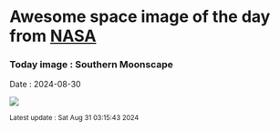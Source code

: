 
# Awesome space image of the day from [NASA](https://api.nasa.gov/)

### Today image : Southern Moonscape
Date : 2024-08-30

![](https://apod.nasa.gov/apod/image/2408/lorand_fenyes_hold_0016_Moretus_hegyvidek1024c.jpg)

<small>Latest update : Sat Aug 31 03:15:43 2024</small>
        